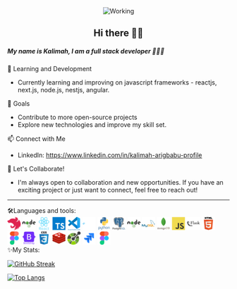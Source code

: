 <div align="center">
  <img width="200" height="200" src="https://media.giphy.com/media/v1.Y2lkPTc5MGI3NjExMXFtM3lrcnBic3dtOGt1bHJ4eTFjeXN2MTM3YmY2bDZyZXg0N2RuNiZlcD12MV9pbnRlcm5hbF9naWZfYnlfaWQmY3Q9Zw/nFLW7PNGgN3lI68rdv/giphy.gif" alt="Working"/>
<h2>Hi there 👋🏾</h2>
</div>
<div>
<h5>My name is Kalimah, I am a full stack developer 👩🏾‍💻</h5>

<!--
**hamilak/hamilak** is a ✨ _special_ ✨ repository because its `README.md` (this file) appears on your GitHub profile.
-->

🌱 Learning and Development
-  Currently learning and improving on javascript frameworks - reactjs, next.js, node.js, nestjs, angular.
   
🔭 Goals
-  Contribute to more open-source projects
-  Explore new technologies and improve my skill set.
  
📫 Connect with Me
-  LinkedIn: <a href="https://www.linkedin.com/in/kalimah-arigbabu-profile">https://www.linkedin.com/in/kalimah-arigbabu-profile</a>
 
👯 Let's Collaborate!
- I'm always open to collaboration and new opportunities. If you have an exciting project or just want to connect, feel free to reach out!

<!--
- 🤔 I’m looking for help with ...
**- 💬 Ask me about ... 
- 📫 How to reach me: ...
- 😄 Pronouns: she/her
- ⚡ Fun fact: 
-->
</div>
<hr/>
<div>
🛠️Languages and tools:
  <div>
    <img src="https://github.com/devicons/devicon/blob/master/icons/nestjs/nestjs-original.svg" title="Nestjs" width="30" height="30" alt="Nestjs"/>
    <img src="https://github.com/devicons/devicon/blob/master/icons/nodejs/nodejs-original-wordmark.svg" title="Node.js" width="30" height="30" alt="Node.js"/>
    <img src="https://github.com/devicons/devicon/blob/master/icons/react/react-original-wordmark.svg" title="React" alt="React" width="30" height="30"/>
    <img src ="https://github.com/devicons/devicon/blob/master/icons/typescript/typescript-original.svg" title="TS" width="30" height="30" alt="TS"/>
    <img src="https://github.com/devicons/devicon/blob/master/icons/vscode/vscode-original-wordmark.svg" title="VSCode" width="30" height="30" alt=""VSCode/>
    <img src="https://github.com/devicons/devicon/blob/master/icons/tailwindcss/tailwindcss-original-wordmark.svg" title="Tailwind" width="30" height="30" alt="Tailwind"/>
    <img src="https://github.com/devicons/devicon/blob/master/icons/python/python-original-wordmark.svg" title="Python" width="30" height="30" alt="Python"/>
    <img src="https://github.com/devicons/devicon/blob/master/icons/postgresql/postgresql-original-wordmark.svg" title="Psql" width="30" height="30" alt="Psql"/>
    <img src="https://github.com/devicons/devicon/blob/master/icons/nodejs/nodejs-original-wordmark.svg" title="Node.js" width="30" height="30" alt="Node.js"/>
    <img src="https://github.com/devicons/devicon/blob/master/icons/mysql/mysql-original-wordmark.svg" title="Mysql" width="30" height="30" alt="Mysql"/>
    <img src="https://github.com/devicons/devicon/blob/master/icons/mongodb/mongodb-original-wordmark.svg" title="MongoDB" width="30" height="30" alt="MongoDB"/>
    <img src="https://github.com/devicons/devicon/blob/master/icons/javascript/javascript-original.svg" title="Javascript" width="30" height="30" alt="Javascript"/>
    <img src="https://github.com/devicons/devicon/blob/master/icons/flask/flask-original-wordmark.svg" title="Flask" width="30" height="30" alt="Flask"/>
    <img src="https://github.com/devicons/devicon/blob/master/icons/html5/html5-original-wordmark.svg" title="Html" width="30" height="30" alt="Html"/>
    <img src="https://github.com/devicons/devicon/blob/master/icons/figma/figma-original.svg" title="Figma" width="30" height="30" alt="Figma"/>
    <img src="https://github.com/devicons/devicon/blob/master/icons/bootstrap/bootstrap-plain-wordmark.svg" title="Bootstrap" width="30" height="30" alt="Bootstrap"/>
    <img src="https://github.com/devicons/devicon/blob/master/icons/css3/css3-original-wordmark.svg" title="CSS" width="30" height="30" alt="CSS"/>
    <img src="https://github.com/devicons/devicon/blob/master/icons/redis/redis-original.svg" title="Redis" width="30" height="30" alt="Redis"/>
    <img src="https://github.com/devicons/devicon/blob/master/icons/openapi/openapi-original.svg" title="OpenAi" width="30" height="30" alt="OpenAI"/>
    <img src="https://github.com/devicons/devicon/blob/master/icons/jira/jira-original.svg" title="Jira" width="30" height="30" alt="Jira"/>
    <img src="https://github.com/devicons/devicon/blob/master/icons/figma/figma-original.svg" title="Figma" width="30" height="30" alt="Figma"/>
  </div>
</div>
✨My Stats:


[![GitHub Streak](http://github-readme-streak-stats.herokuapp.com?user=hamilak)](https://git.io/streak-stats)

[![Top Langs](https://github-readme-stats.vercel.app/api/top-langs/?username=hamilak)](https://github.com/anuraghazra/github-readme-stats)

